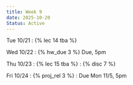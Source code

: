 ```yaml
---
title: Week 9
date: 2025-10-20
Status: Active
---
```


Tue 10/21
: {% lec 14 tba %}

Wed 10/22
: {% hw_due 3 %} Due, 5pm

Thu 10/23
: {% lec 15 tba %}
: {% disc 7 %} 


Fri 10/24
: {% proj_rel 3 %} 
  : Due Mon 11/5, 5pm